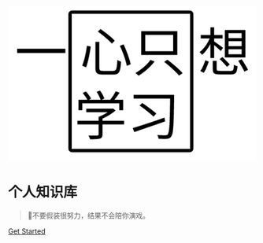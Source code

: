 <!-- _coverpage.md --> 

![](logo.png)

# **个人知识库**

> 💪不要假装很努力，结果不会陪你演戏。

 [Get Started](README.md) 